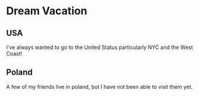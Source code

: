 # Dream Vacation

## USA

I've always wanted to go to the United Status particularly NYC and the West Coast!

## Poland

A few of my friends live in poland, but I have not been able to visit them yet.